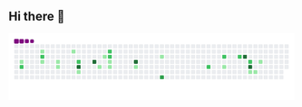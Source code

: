 ## Hi there 👋

![snake gif](https://github.com/Tredz01/Tredz01/blob/output/github-contribution-grid-snake.gif)
